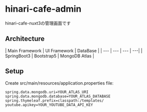 # hinari-cafe-admin
hinari-cafe-nuxt3の管理画面です

## Architecture

| Main Framework | UI Framework | DataBase |
| --- | --- | --- | ---|
| SpringBoot3 | Bootstrap5 | MongoDB Atlas |

## Setup

Create src/main/resources/application.properties file:

```
spring.data.mongodb.uri=YOUR_ATLAS_URI
spring.data.mongodb.database=YOUR_ATLAS_DATABASE
spring.thymeleaf.prefix=classpath:/templates/
youtube.apikey=YOUR_YOUTUBE_DATA_API_KEY
```
